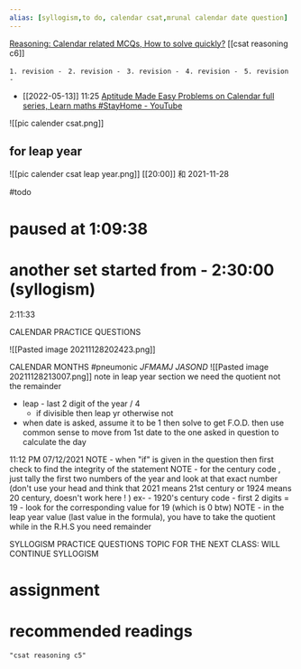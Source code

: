 ```yaml
---
alias: [syllogism,to do, calendar csat,mrunal calendar date question]
---
```

[Reasoning: Calendar related MCQs, How to solve quickly?](https://mrunal.org/2013/08/reasoning-calendar-questions-finding-day-or-date-concepts-shortcuts-explained.html)
[[csat reasoning c6]]

`1. revision - ` 
`2. revision - `
`3. revision - `
`4. revision - `
`5. revision - `

- [[2022-05-13]] 11:25 [Aptitude Made Easy Problems on Calendar full series, Learn maths #StayHome - YouTube](https://youtu.be/fa0x2KkKPgk)

![[pic calender csat.png]]

## for leap year
![[pic calender csat leap year.png]]
[[20:00]] 和 2021-11-28

#todo 
# paused at 1:09:38
# another set started from - 2:30:00 (syllogism)
2:11:33

CALENDAR
PRACTICE QUESTIONS 

![[Pasted image 20211128202423.png]]

CALENDAR MONTHS #pneumonic _JFMAMJ JASOND_
![[Pasted image 20211128213007.png]]
	note in leap year section we need the quotient not the remainder
- leap - last 2 digit of the year / 4
	- if divisible then leap yr otherwise not
- when date is asked, assume it to be 1 then solve to get F.O.D. then use common sense to move from 1st date to the one asked in question to calculate the day

11:12 PM 07/12/2021
NOTE - when "if" is given in the question then first check to find the integrity of the statement
NOTE - for the century code , just tally the first two numbers of the year and look at that exact number (don't use your head and think that 2021 means 21st century or 1924 means 20 century, doesn't work here ! ) ex-
	- 1920's century code
		- first 2 digits = 19
		- look for the corresponding value for 19 (which is 0 btw)
NOTE - 
	in the leap year value (last value in the formula), you have to take the quotient
	while in the R.H.S you need remainder

SYLLOGISM
PRACTICE QUESTIONS 
TOPIC FOR THE NEXT CLASS: WILL CONTINUE SYLLOGISM

# assignment

# recommended readings 
```query
"csat reasoning c5"
```